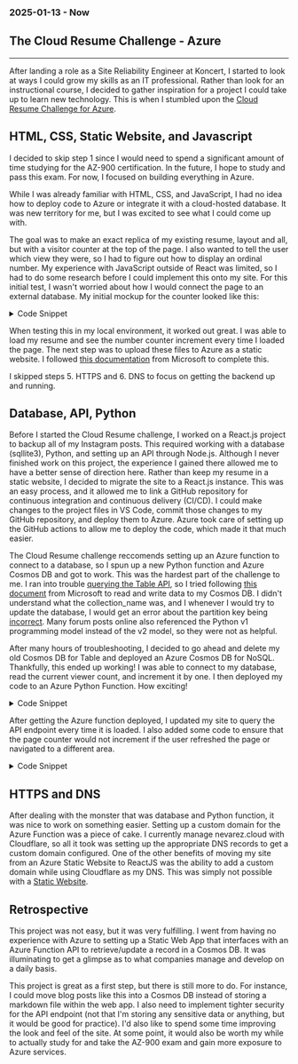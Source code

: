 ### 2025-01-13 - Now
## The Cloud Resume Challenge - Azure
---
After landing a role as a Site Reliability Engineer at Koncert, I started to look at ways I could grow my skills as an IT professional. Rather than look for an instructional course, I decided to gather inspiration for a project I could take up to learn new technology. This is when I stumbled upon the [Cloud Resume Challenge for Azure](https://cloudresumechallenge.dev/docs/the-challenge/azure/). 

## HTML, CSS, Static Website, and Javascript

I decided to skip step 1 since I would need to spend a significant amount of time studying for the AZ-900 certification. In the future, I hope to study and pass this exam. For now, I focused on building everything in Azure.

While I was already familiar with HTML, CSS, and JavaScript, I had no idea how to deploy code to Azure or integrate it with a cloud-hosted database. It was new territory for me, but I was excited to see what I could come up with. 

The goal was to make an exact replica of my existing resume, layout and all, but with a visitor counter at the top of the page. I also wanted to tell the user which view they were, so I had to figure out how to display an ordinal number. My experience with JavaScript outside of React was limited, so I had to do some research before I could implement this onto my site. For this initial test, I wasn't worried about how I would connect the page to an external database. My initial mockup for the counter looked like this:

<details>

<summary>Code Snippet</summary>

```js
const english_ordinal_rules = new Intl.PluralRules("en", {type: "ordinal"});
const suffixes = {
    one: "st",
    two: "nd",
    few: "rd",
    other: "th"
};

function ordinal(number) {
    const category = english_ordinal_rules.select(number);
    console.log(category)
    const suffix = suffixes[category];
    return (number + suffix);
}

var counter = document.querySelector(".counter");
var visitCount = localStorage.getItem("page_view");

if (visitCount) {
    visitCount = Number(visitCount) + 1;
    localStorage.setItem("page_view", visitCount);
  } else {
    visitCount = 1;
    localStorage.setItem("page_view", 1);
  }
 
displayCount = ordinal(visitCount)

counter.innerHTML = displayCount;
```

</details>

When testing this in my local environment, it worked out great. I was able to load my resume and see the number counter increment every time I loaded the page. The next step was to upload these files to Azure as a static website. I followed [this documentation](https://learn.microsoft.com/en-us/azure/storage/blobs/storage-blob-static-website) from Microsoft to complete this. 

I skipped steps 5. HTTPS and 6. DNS to focus on getting the backend up and running.

## Database, API, Python

Before I started the Cloud Resume challenge, I worked on a React.js project to backup all of my Instagram posts. This required working with a database (sqllite3), Python, and setting up an API through Node.js. Although I never finished work on this project, the experience I gained there allowed me to have a better sense of direction here. Rather than keep my resume in a static website, I decided to migrate the site to a React.js instance. This was an easy process, and it allowed me to link a GitHub repository for continuous integration and continuous delivery (CI/CD). I could make changes to the project files in VS Code, commit those changes to my GitHub repository, and deploy them to Azure. Azure took care of setting up the GitHub actions to allow me to deploy the code, which made it that much easier. 

The Cloud Resume challenge reccomends setting up an Azure function to connect to a database, so I spun up a new Python function and Azure Cosmos DB and got to work. This was the hardest part of the challenge to me. I ran into trouble [querying the Table API](https://learn.microsoft.com/en-us/azure/cosmos-db/table/tutorial-query), so I tried following [this document](https://learn.microsoft.com/en-us/azure/azure-functions/functions-bindings-cosmosdb-v2-output?tabs=python-v2%2Cisolated-process%2Cnodejs-v4%2Cextensionv4&pivots=programming-language-python) from Microsoft to read and write data to my Cosmos DB. I didn't understand what the collection_name was, and I whenever I would try to update the database, I would get an error about the partition key being [incorrect](https://www.google.com/search?q=partitionkey+extracted+from+document+doesn%27t+match+the+one+specified+in+the+header&rlz=1C1GCEA_enUS859US859&oq=PartitionKey+extracted+from+document+doesn%27t+match+the+one+specified+in+the+header&gs_lcrp=EgZjaHJvbWUqDwgAEEUYOxiRAhiABBiKBTIPCAAQRRg7GJECGIAEGIoFMgYIARBFGEAyBggCEEUYPDIGCAMQRRg8MgYIBBBFGDzSAQczMjRqMGo5qAIAsAIB&sourceid=chrome&ie=UTF-8). Many forum posts online also referenced the Python v1 programming model instead of the v2 model, so they were not as helpful.

After many hours of troubleshooting, I decided to go ahead and delete my old Cosmos DB for Table and deployed an Azure Cosmos DB for NoSQL. Thankfully, this ended up working! I was able to connect to my database, read the current viewer count, and increment it by one. I then deployed my code to an Azure Python Function. How exciting!

<details>

<summary>Code Snippet</summary>

```py
import azure.functions as func
import logging
import json

app = func.FunctionApp(http_auth_level=func.AuthLevel.ANONYMOUS)

@app.function_name(name="update_views")
@app.route(route="views")
@app.cosmos_db_input(arg_name="inputDocument", 
                     database_name="view_counter", 
                     container_name="view_container",
                     partition_key="f4d02b8e-4fdc-4c26-8434-17d984004ecb",
                     connection="CosmosDbConnectionSetting")
@app.cosmos_db_output(arg_name="outputDocument", 
                     database_name="view_counter", 
                     container_name="view_container",
                     create_if_not_exists=True,
                     connection="CosmosDbConnectionSetting")

def update_views(inputDocument: func.DocumentList,
                  outputDocument: func.Out[func.Document],
                  req: func.HttpRequest) -> func.HttpResponse:

    count = inputDocument[0]
    logging.info(inputDocument[0].to_json())

    current_count = inputDocument[0]['count']
    logging.info(f'Current count: {current_count}')

    current_count = int(current_count) + 1
    count['count'] =  current_count

    outputDocument.set(count)

    logging.info(f'New page count: {current_count}')

    return func.HttpResponse(
        str(current_count)
    )
```
</details>

After getting the Azure function deployed, I updated my site to query the API endpoint every time it is loaded. I also added some code to ensure that the page counter would not increment if the user refreshed the page or navigated to a different area.

<details>

<summary>Code Snippet</summary>

```js
import React from 'react';
import './index.css';
import { Routes, Route } from 'react-router-dom';
import { useState, useEffect } from 'react';
import Resume from './components/Resume';
import Projects from './components/Projects';

function App() {

    const [storedCount, setStoredCount] = useState(sessionStorage.getItem("count"));

    useEffect(() => {
        const url = "https://function.nevarez.cloud/api/views"
        
        const english_ordinal_rules = new Intl.PluralRules("en", {type: "ordinal"});
        const suffixes = {
            one: "st",
            two: "nd",
            few: "rd",
            other: "th"
        };
        
        function ordinal(number) {
            const category = english_ordinal_rules.select(number);
            const suffix = suffixes[category];
            return (number + suffix);
        }
        
        const view_count = async () => {
            const res = await fetch(url, {
                method: "POST",
                headers: {
                "Content-type": "*/*; charset=UTF-8",
                "Access-Control-Allow-Origin": "https://function.nevarez.cloud"
                }
            });
            
            sessionStorage.setItem("count",ordinal(await res.text()));
        };

        if (!storedCount) {
            view_count().then(() => {
                setStoredCount(sessionStorage.getItem("count"));
            });
        }
    }, [storedCount]);

    return (
    <>
    <div class="center">
        {storedCount && <h4>You are the {storedCount} visitor!</h4>}
        <h1>Ricardo Nevarez Jr</h1>
        <nav>
            <a href='/'>Resume</a> | <a href='Projects'>Projects</a>
        </nav> 
    </div> 
    <Routes>
        <Route path="/" element={<Resume />} />
        <Route path="Projects" element={<Projects />} />
    </Routes>
    </>
  ) 
}

export default App;
```
</details>

## HTTPS and DNS

After dealing with the monster that was database and Python function, it was nice to work on something easier. Setting up a custom domain for the Azure Function was a piece of cake. I currently manage nevarez.cloud with Cloudflare, so all it took was setting up the appropriate DNS records to get a custom domain configured. One of the other benefits of moving my site from an Azure Static Website to ReactJS was the ability to add a custom domain while using Cloudflare as my DNS. This was simply not possible with a [Static Website](https://learn.microsoft.com/en-us/answers/questions/1665729/static-website-custom-domain-missing-ssl).

## Retrospective
This project was not easy, but it was very fulfilling. I went from having no experience with Azure to setting up a Static Web App that interfaces with an Azure Function API to retrieve/update a record in a Cosmos DB. It was illuminating to get a glimpse as to what companies manage and develop on a daily basis. 

This project is great as a first step, but there is still more to do. For instance, I could move blog posts like this into a Cosmos DB instead of storing a markdown file within the web app. I also need to implement tighter security for the API endpoint (not that I'm storing any sensitive data or anything, but it would be good for practice). I'd also like to spend some time improving the look and feel of the site. At some point, it would also be worth my while to actually study for and take the AZ-900 exam and gain more exposure to Azure services.